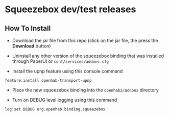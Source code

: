 # Squeezebox dev/test releases

## How To Install

- Download the jar file from this repo (click on the jar file, the press the **Download** button)

- Uninstall any other version of the squeezebox binding that was installed through PaperUI or `conf/services/addons.cfg`

- Install the upnp feature using this console command

```
feature:install openhab-transport-upnp
```

- Place the new squeezebox binding into the `openhab2/addons` directory

- Turn on DEBUG level logging using this command

```
log:set DEBUG org.openhab.binding.squeezebox
```
